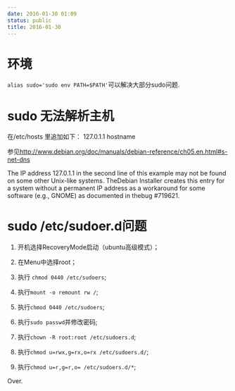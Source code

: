 ```yaml
---
date: 2016-01-30 01:09
status: public
title: 2016-01-30
---
```

# 环境
`alias sudo='sudo env PATH=$PATH'`可以解决大部分sudo问题.

# sudo 无法解析主机

在/etc/hosts 里追加如下：
127.0.1.1   hostname

参见<http://www.debian.org/doc/manuals/debian-reference/ch05.en.html#s-net-dns>

The IP address 127.0.1.1 in the second line of this example may not be found on some other Unix-like systems. TheDebian Installer creates this entry for a system without a permanent IP address as a workaround for some software (e.g., GNOME) as documented in thebug #719621.

# sudo /etc/sudoer.d问题
1. 开机选择RecoveryMode启动（ubuntu高级模式）；

2. 在Menu中选择root；

3. 执行 `chmod 0440 /etc/sudoers`;

4. 执行`mount -o remount rw /`;

5. 执行`chmod 0440 /etc/sudoers`;

6. 执行`sudo passwd`并修改密码;

7. 执行`chown -R root:root /etc/sudoers.d`;

8. 执行`chmod u=rwx,g=rx,o=rx /etc/sudoers.d/`;

9. 执行`chmod u=r,g=r,o= /etc/sudoers.d/*`;

Over.